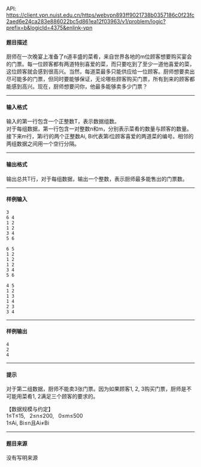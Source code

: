 API: https://client.vpn.nuist.edu.cn/https/webvpn893ff9021738b0357186c0f23fc2aed6e24ca283e886022bc5d861ea12f03963/v1/problem/logic?prefix=b&logicId=4375&enlink-vpn

#### 题目描述

厨师在一次晚宴上准备了n道丰盛的菜肴，来自世界各地的m位顾客想要购买宴会的门票。每一位顾客都有两道特别喜爱的菜，而只要吃到了至少一道他喜爱的菜，这位顾客就会感到很高兴。当然，每道菜最多只能供应给一位顾客。厨师想要卖出尽可能多的门票，但同时要能够保证，无论哪些顾客购买门票，所有到来的顾客都能感到高兴。现在，厨师想要问你，他最多能够卖多少门票？

---

#### 输入格式

输入的第一行包含一个正整数T，表示数据组数。  
对于每组数据，第一行包含一对整数n和m，分别表示菜肴的数量与顾客的数量。接下来m行，第i行的两个正整数Ai, Bi代表第i位顾客喜爱的两道菜的编号。相邻的两组数据之间用一个空行分隔。

---

#### 输出格式

输出总共T行，对于每组数据，输出一个整数，表示厨师最多能售出的门票数。

---

#### 样例输入
```
3
6 4
1 2
1 2
3 4
5 6

6 5
1 2
1 2
1 2
3 4
5 6

4 5
1 2
1 3
1 4
2 3
3 4
```

---

#### 样例输出
```
4
2
4
```

---

#### 提示

对于第二组数据，厨师不能卖3张门票。因为如果顾客1, 2, 3购买门票，厨师是不可能用菜肴1, 2满足三个顾客的要求的。  
  
【数据规模与约定】  
1≤T≤15,   2≤n≤200,   0≤m≤500  
1≤Ai, Bi≤n且Ai≠Bi

---

#### 题目来源

没有写明来源